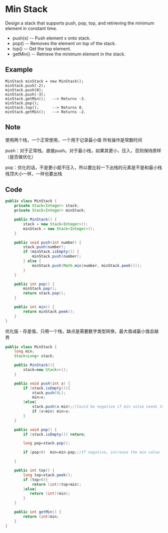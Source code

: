 # Min Stack

Design a stack that supports push, pop, top, and retrieving the minimum element in constant time.

* push(x) -- Push element x onto stack.
* pop() -- Removes the element on top of the stack.
* top() -- Get the top element.
* getMin() -- Retrieve the minimum element in the stack.

## Example

```
MinStack minStack = new MinStack();
minStack.push(-2);
minStack.push(0);
minStack.push(-3);
minStack.getMin();   --> Returns -3.
minStack.pop();
minStack.top();      --> Returns 0.
minStack.getMin();   --> Returns -2.
```

## Note

使用两个栈，一个正常使用，一个用于记录最小值 所有操作是常数时间

push：对于正常栈，直接push。对于最小栈，如果其更小，压入，否则保持原样（是否做优化）

pop：优化的话，不是更小就不压入，所以要比较一下出栈的元素是不是和最小栈栈顶大小一样，一样也要出栈

## Code

```java
public class MinStack {
    private Stack<Integer> stack;
    private Stack<Integer> minStack;

    public MinStack() {
        stack = new Stack<Integer>();
        minStack = new Stack<Integer>();
    }

    public void push(int number) {
        stack.push(number);
        if (minStack.isEmpty()) {
            minStack.push(number);
        } else {
            minStack.push(Math.min(number, minStack.peek()));
        }
    }

    public int pop() {
        minStack.pop();
        return stack.pop();
    }

    public int min() {
        return minStack.peek();
    }
}
```

优化版 - 存差值，只用一个栈，缺点是需要数字类型转换，最大值减最小值会越界

```java
public class MinStack {
    long min;
    Stack<Long> stack;

    public MinStack(){
        stack=new Stack<>();
    }

    public void push(int x) {
        if (stack.isEmpty()){
            stack.push(0L);
            min=x;
        }else{
            stack.push(x-min);//Could be negative if min value needs to change
            if (x<min) min=x;
        }
    }

    public void pop() {
        if (stack.isEmpty()) return;

        long pop=stack.pop();

        if (pop<0)  min=min-pop;//If negative, increase the min value

    }

    public int top() {
        long top=stack.peek();
        if (top>0){
            return (int)(top+min);
        }else{
           return (int)(min);
        }
    }

    public int getMin() {
        return (int)min;
    }
}
```
